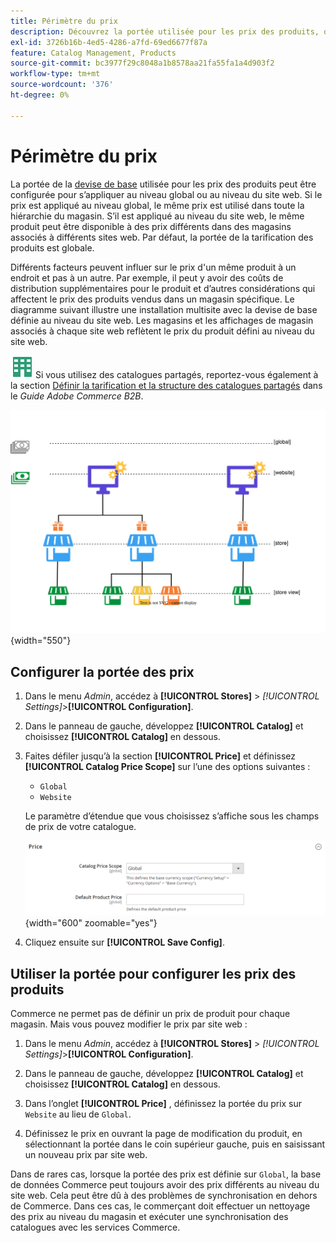 ```yaml
---
title: Périmètre du prix
description: Découvrez la portée utilisée pour les prix des produits, qui peut être configurée pour s’appliquer au niveau mondial ou au niveau du site web.
exl-id: 3726b16b-4ed5-4286-a7fd-69ed6677f87a
feature: Catalog Management, Products
source-git-commit: bc3977f29c8048a1b8578aa21fa55fa1a4d903f2
workflow-type: tm+mt
source-wordcount: '376'
ht-degree: 0%

---
```


# Périmètre du prix

La portée de la [devise de base](../stores-purchase/currency-configuration.md) utilisée pour les prix des produits peut être configurée pour s’appliquer au niveau global ou au niveau du site web. Si le prix est appliqué au niveau global, le même prix est utilisé dans toute la hiérarchie du magasin. S’il est appliqué au niveau du site web, le même produit peut être disponible à des prix différents dans des magasins associés à différents sites web. Par défaut, la portée de la tarification des produits est globale.

Différents facteurs peuvent influer sur le prix d&#39;un même produit à un endroit et pas à un autre. Par exemple, il peut y avoir des coûts de distribution supplémentaires pour le produit et d’autres considérations qui affectent le prix des produits vendus dans un magasin spécifique. Le diagramme suivant illustre une installation multisite avec la devise de base définie au niveau du site web. Les magasins et les affichages de magasin associés à chaque site web reflètent le prix du produit défini au niveau du site web.

![Adobe Commerce B2B](../assets/b2b.svg) Si vous utilisez des catalogues partagés, reportez-vous également à la section [Définir la tarification et la structure des catalogues partagés](../b2b/catalog-shared-pricing-structure.md) dans le _Guide Adobe Commerce B2B_.

![Diagramme de la portée des prix](./assets/catalog-price-scope.svg){width="550"}

## Configurer la portée des prix

1. Dans le menu _Admin_, accédez à **[!UICONTROL Stores]** > _[!UICONTROL Settings]_>**[!UICONTROL Configuration]**.

1. Dans le panneau de gauche, développez **[!UICONTROL Catalog]** et choisissez **[!UICONTROL Catalog]** en dessous.

1. Faites défiler jusqu’à la section **[!UICONTROL Price]** et définissez **[!UICONTROL Catalog Price Scope]** sur l’une des options suivantes :

   - `Global`
   - `Website`

   Le paramètre d’étendue que vous choisissez s’affiche sous les champs de prix de votre catalogue.

   ![Périmètre du prix du catalogue](./assets/catalog-price.png){width="600" zoomable="yes"}

1. Cliquez ensuite sur **[!UICONTROL Save Config]**.

## Utiliser la portée pour configurer les prix des produits

Commerce ne permet pas de définir un prix de produit pour chaque magasin. Mais vous pouvez modifier le prix par site web :

1. Dans le menu _Admin_, accédez à **[!UICONTROL Stores]** > _[!UICONTROL Settings]_>**[!UICONTROL Configuration]**.

1. Dans le panneau de gauche, développez **[!UICONTROL Catalog]** et choisissez **[!UICONTROL Catalog]** en dessous.

1. Dans l’onglet **[!UICONTROL Price]** , définissez la portée du prix sur `Website` au lieu de `Global`.

1. Définissez le prix en ouvrant la page de modification du produit, en sélectionnant la portée dans le coin supérieur gauche, puis en saisissant un nouveau prix par site web.

Dans de rares cas, lorsque la portée des prix est définie sur `Global`, la base de données Commerce peut toujours avoir des prix différents au niveau du site web. Cela peut être dû à des problèmes de synchronisation en dehors de Commerce. Dans ces cas, le commerçant doit effectuer un nettoyage des prix au niveau du magasin et exécuter une synchronisation des catalogues avec les services Commerce.